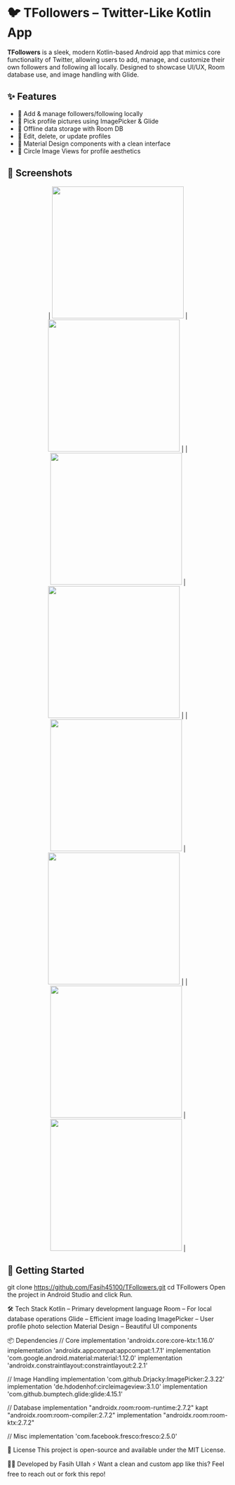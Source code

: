 # 🐦 TFollowers – Twitter-Like Kotlin App

**TFollowers** is a sleek, modern Kotlin-based Android app that mimics core functionality of Twitter, allowing users to add, manage, and customize their own followers and following all locally. Designed to showcase UI/UX, Room database use, and image handling with Glide.


## ✨ Features

- 👤 Add & manage followers/following locally
- 📸 Pick profile pictures using ImagePicker & Glide
- 🧠 Offline data storage with Room DB
- 🔄 Edit, delete, or update profiles
- 📱 Material Design components with a clean interface
- 🧩 Circle Image Views for profile aesthetics


<h2>📸 Screenshots</h2>
<p align="center">
  | <img src="assets/screenshots/screen1.png" width="300"/> | <img src="assets/screenshots/Screenshot1_20230930_152618.jpg" width="300"/> |
  | <img src="assets/screenshots/screen1.png" width="300"/> | <img src="assets/screenshots/Screenshot2_20230930_153038.jpg" width="300"/> |
  | <img src="assets/screenshots/screen1.png" width="300"/> | <img src="assets/screenshots/Screenshot3_20231001_104823.jpg" width="300"/> |
  | <img src="assets/screenshots/screen1.png" width="300"/> | <img src="assets/screenshots/Screenshot4_20231001_104849.jpg" width="300"/> |
</p>



## 🚀 Getting Started

git clone https://github.com/Fasih45100/TFollowers.git
cd TFollowers
Open the project in Android Studio and click Run.

🛠️ Tech Stack
Kotlin – Primary development language
Room – For local database operations
Glide – Efficient image loading
ImagePicker – User profile photo selection
Material Design – Beautiful UI components

📦 Dependencies
// Core
implementation 'androidx.core:core-ktx:1.16.0'
implementation 'androidx.appcompat:appcompat:1.7.1'
implementation 'com.google.android.material:material:1.12.0'
implementation 'androidx.constraintlayout:constraintlayout:2.2.1'

// Image Handling
implementation 'com.github.Drjacky:ImagePicker:2.3.22'
implementation 'de.hdodenhof:circleimageview:3.1.0'
implementation 'com.github.bumptech.glide:glide:4.15.1'

// Database
implementation "androidx.room:room-runtime:2.7.2"
kapt "androidx.room:room-compiler:2.7.2"
implementation "androidx.room:room-ktx:2.7.2"

// Misc
implementation 'com.facebook.fresco:fresco:2.5.0'

📄 License
This project is open-source and available under the MIT License.

👨‍💻 Developed by Fasih Ullah
⚡ Want a clean and custom app like this? Feel free to reach out or fork this repo!
